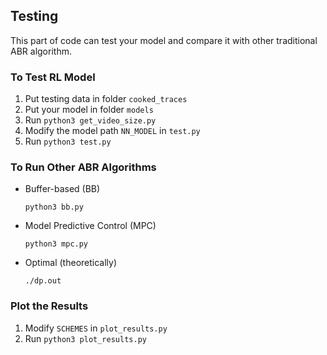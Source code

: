 ## Testing

This part of code can test your model and compare it with other traditional ABR algorithm.

### To Test RL Model
1) Put testing data in folder `cooked_traces`
2) Put your model in folder `models`
3) Run `python3 get_video_size.py`
4) Modify the model path `NN_MODEL` in `test.py`
5) Run `python3 test.py`

### To Run Other ABR Algorithms
* Buffer-based (BB)

    `python3 bb.py`
    
* Model Predictive Control (MPC)

    `python3 mpc.py`
    
* Optimal (theoretically)

    `./dp.out`
    
### Plot the Results

1) Modify `SCHEMES` in `plot_results.py`
2) Run `python3 plot_results.py`

